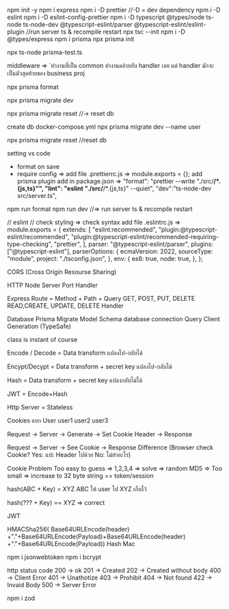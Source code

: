 npm init -y
npm i express
npm i -D prettier //-D = dev dependency
npm i -D eslint
npm i -D eslint-config-prettier
npm i -D typescript @types/node ts-node ts-node-dev @typescript-eslint/parser @typescript-eslint/eslint-plugin //run server ts & recompile restart
npx tsc --init
npm i -D @types/express
npm i prisma
npx prisma init

npx ts-node prisma-test.ts 

middleware => `ทำงานที่เป็น common ทำงานคล้ายกับ handler เลย แต่ handler มักจะเป็นตัวสุดท้ายของ business proj

npx prisma format

npx prisma migrate dev

npx prisma migrate reset //-> reset db



create db
docker-compose.yml
npx prisma migrate dev --name user

npx prisma migrate reset //reset db

setting vs code

- format on save
- require config => add file .prettierrc.js => module.exports = {};
  add prisma plugin
  add in package.json =>
  "format": "prettier --write \"./src/**/\*.{js,ts}\"",
  "lint": "eslint \"./src/**/\*.{js,ts}\" --quiet",
  "dev":"ts-node-dev src/server.ts",

npm run format
npm run dev //=> run server ts & recompile restart

// eslint // check styling => check syntax
add file .eslintrc.js =>
module.exports = {
extends: [
"eslint:recommended",
"plugin:@typescript-eslint/recommended",
"plugin:@typescript-eslint/recommended-requiring-type-checking",
"prettier",
],
parser: "@typescript-eslint/parser",
plugins: ["@typescript-eslint"],
parserOptions: {
ecmaVersion: 2022,
sourceType: "module",
project: "./tsconfig.json",
},
env: {
es6: true,
node: true,
},
};

CORS (Cross Origin Resourse Sharing)

HTTP Node Server
Port
Handler

Express
Route = Method + Path + Query
GET, POST, PUT, DELETE
READ,CREATE, UPDATE, DELETE
Handler

Database
Prisma Migrate
Model Schema
database connection
Query
Client Generation (TypeSafe)

class is instant of course

Encode / Decode = Data transform แปลงไป-กลับได้

Encypt/Decypt = Data transform + secret key แปลงไป-กลับได้

Hash = Data transform + secret key แปลงกลับไม่ได้

JWT = Encode+Hash

Http Server = Stateless

Cookies แยก User
user1
user2
user3

Request -> Server -> Generate -> Set Cookie Header -> Response

Request -> Server -> See Cookie -> Response Difference
(Browser check Cookie?
Yes: แปะ Header ไปด้วย
No: ไม่ทำอะไร)

Cookie Problem
Too easy to guess => 1,2,3,4 => solve => random
MD5 => Too small => increase to 32 byte string == token/session

hash(ABC + Key) = XYZ
ABC ให้ user ไป
XYZ เก็บไว้

hash(??? + Key) == XYZ => correct

JWT

HMACSha256( Base64URLEncode(header) +"."+Base64URLEncode(Payload)+Base64URLEncode(header) +"."+Base64URLEncode(Payload))
Hash Mac


npm i jsonwebtoken
npm i bcrypt


http status code
200 -> ok
201 -> Created 
202 -> Created without body 
400 -> Client Error
401 -> Unathotize
403 -> Prohibit
404 -> Not found
422 -> Invaid Body
500 -> Server Error


npm i zod
